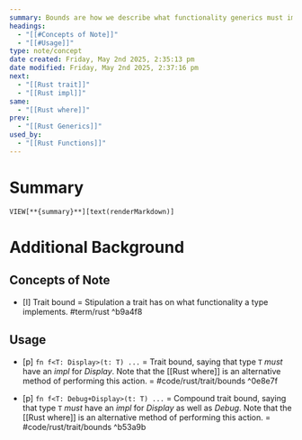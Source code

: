 ```yaml
---
summary: Bounds are how we describe what functionality generics must implement. This is often expressed through the use of a [[Rust trait]].
headings:
  - "[[#Concepts of Note]]"
  - "[[#Usage]]"
type: note/concept
date created: Friday, May 2nd 2025, 2:35:13 pm
date modified: Friday, May 2nd 2025, 2:37:16 pm
next:
  - "[[Rust trait]]"
  - "[[Rust impl]]"
same:
  - "[[Rust where]]"
prev:
  - "[[Rust Generics]]"
used_by:
  - "[[Rust Functions]]"
---
```

# Summary
`VIEW[**{summary}**][text(renderMarkdown)]`

# Additional Background
## Concepts of Note
- [I] Trait bound = Stipulation a trait has on what functionality a type implements. #term/rust  ^b9a4f8
## Usage
- [p] `fn f<T: Display>(t: T) ...` = Trait bound, saying that type `T` *must* have an *impl* for *Display*. Note that the [[Rust where]] is an alternative method of performing this action. = #code/rust/trait/bounds ^0e8e7f
<!--ID: 1751434090614-->

- [p] `fn f<T: Debug+Display>(t: T) ...` = Compound trait bound, saying that type `T` *must* have an *impl* for *Display* as well as *Debug*. Note that the [[Rust where]] is an alternative method of performing this action. = #code/rust/trait/bounds ^b53a9b
<!--ID: 1751434090618-->
